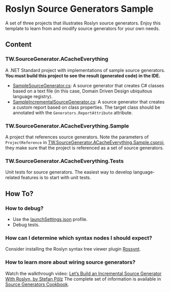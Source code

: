 # Roslyn Source Generators Sample

A set of three projects that illustrates Roslyn source generators. Enjoy this template to learn from and modify source generators for your own needs.

## Content
### TW.SourceGenerator.ACacheEverything
A .NET Standard project with implementations of sample source generators.
**You must build this project to see the result (generated code) in the IDE.**

- [SampleSourceGenerator.cs](SampleSourceGenerator.cs): A source generator that creates C# classes based on a text file (in this case, Domain Driven Design ubiquitous language registry).
- [SampleIncrementalSourceGenerator.cs](SampleIncrementalSourceGenerator.cs): A source generator that creates a custom report based on class properties. The target class should be annotated with the `Generators.ReportAttribute` attribute.

### TW.SourceGenerator.ACacheEverything.Sample
A project that references source generators. Note the parameters of `ProjectReference` in [TW.SourceGenerator.ACacheEverything.Sample.csproj](../TW.SourceGenerator.ACacheEverything.Sample/TW.SourceGenerator.ACacheEverything.Sample.csproj), they make sure that the project is referenced as a set of source generators. 

### TW.SourceGenerator.ACacheEverything.Tests
Unit tests for source generators. The easiest way to develop language-related features is to start with unit tests.

## How To?
### How to debug?
- Use the [launchSettings.json](Properties/launchSettings.json) profile.
- Debug tests.

### How can I determine which syntax nodes I should expect?
Consider installing the Roslyn syntax tree viewer plugin [Rossynt](https://plugins.jetbrains.com/plugin/16902-rossynt/).

### How to learn more about wiring source generators?
Watch the walkthrough video: [Let’s Build an Incremental Source Generator With Roslyn, by Stefan Pölz](https://youtu.be/azJm_Y2nbAI)
The complete set of information is available in [Source Generators Cookbook](https://github.com/dotnet/roslyn/blob/main/docs/features/source-generators.cookbook.md).
